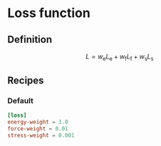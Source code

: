 # Loss function

## Definition

$$
L = w_\mathrm{e} L_\mathrm{e} + w_\mathrm{f} L_\mathrm{f} + w_\mathrm{s} L_\mathrm{s}
$$

## Recipes

### Default

```toml
[loss]
energy-weight = 1.0
force-weight = 0.01
stress-weight = 0.001
```
